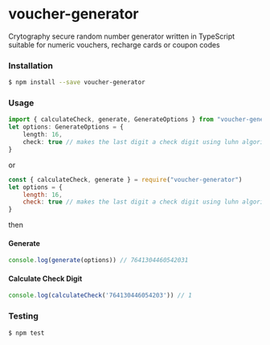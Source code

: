 # voucher-generator
Crytography secure random number generator written in TypeScript suitable for numeric vouchers, recharge cards or coupon codes

### Installation

```sh
$ npm install --save voucher-generator
```

### Usage

```typescript
import { calculateCheck, generate, GenerateOptions } from "voucher-generator"
let options: GenerateOptions = {
    length: 16,
    check: true // makes the last digit a check digit using luhn algorithm
}
```
or 

```javascript
const { calculateCheck, generate } = require("voucher-generator")
let options = {
    length: 16,
    check: true // makes the last digit a check digit using luhn algorithm
}
```
then

#### Generate 
```typescript
console.log(generate(options)) // 7641304460542031

```
#### Calculate Check Digit 
```typescript
console.log(calculateCheck('764130446054203')) // 1

```
### Testing

```sh
$ npm test
```